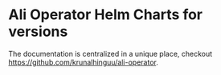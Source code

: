 # Ali Operator Helm Charts for  versions
The documentation is centralized in a unique place, checkout https://github.com/krunalhinguu/ali-operator.
